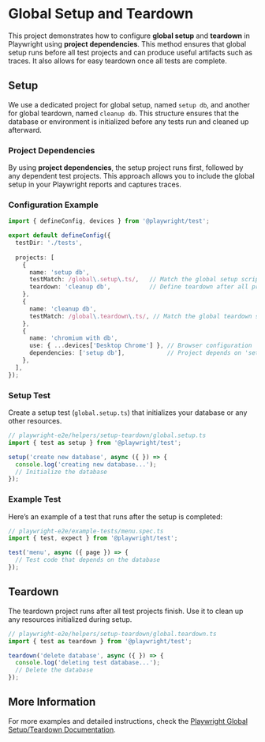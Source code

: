 # Global Setup and Teardown

This project demonstrates how to configure **global setup** and **teardown** in Playwright using **project dependencies**. This method ensures that global setup runs before all test projects and can produce useful artifacts such as traces. It also allows for easy teardown once all tests are complete.

## Setup

We use a dedicated project for global setup, named `setup db`, and another for global teardown, named `cleanup db`. This structure ensures that the database or environment is initialized before any tests run and cleaned up afterward.

### Project Dependencies

By using **project dependencies**, the setup project runs first, followed by any dependent test projects. This approach allows you to include the global setup in your Playwright reports and captures traces.

### Configuration Example

```ts
import { defineConfig, devices } from '@playwright/test';

export default defineConfig({
  testDir: './tests',
  
  projects: [
    {
      name: 'setup db',
      testMatch: /global\.setup\.ts/,   // Match the global setup script
      teardown: 'cleanup db',           // Define teardown after all projects
    },
    {
      name: 'cleanup db',
      testMatch: /global\.teardown\.ts/, // Match the global teardown script
    },
    {
      name: 'chromium with db',
      use: { ...devices['Desktop Chrome'] }, // Browser configuration
      dependencies: ['setup db'],            // Project depends on 'setup db'
    },
  ],
});
```

### Setup Test

Create a setup test (`global.setup.ts`) that initializes your database or any other resources.

```ts
// playwright-e2e/helpers/setup-teardown/global.setup.ts
import { test as setup } from '@playwright/test';

setup('create new database', async ({ }) => {
  console.log('creating new database...');
  // Initialize the database
});
```

### Example Test

Here’s an example of a test that runs after the setup is completed:

```ts
// playwright-e2e/example-tests/menu.spec.ts
import { test, expect } from '@playwright/test';

test('menu', async ({ page }) => {
  // Test code that depends on the database
});
```

## Teardown

The teardown project runs after all test projects finish. Use it to clean up any resources initialized during setup.

```ts
// playwright-e2e/helpers/setup-teardown/global.teardown.ts
import { test as teardown } from '@playwright/test';

teardown('delete database', async ({ }) => {
  console.log('deleting test database...');
  // Delete the database
});
```

## More Information

For more examples and detailed instructions, check the [Playwright Global Setup/Teardown Documentation](https://playwright.dev/docs/test-global-setup-teardown).
